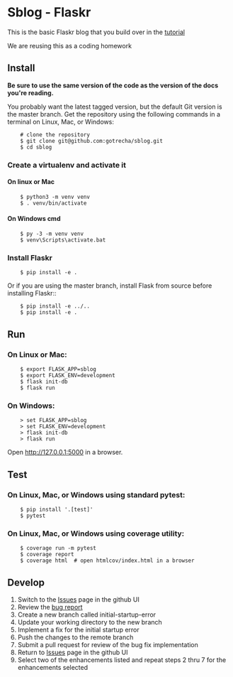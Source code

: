 # Sblog - Flaskr

This is the basic Flaskr blog that you build over in the [tutorial](http://flask.pocoo.org/docs/1.0/tutorial/)

We are reusing this as a coding homework

## Install

**Be sure to use the same version of the code as the version of the docs
you're reading.** 

You probably want the latest tagged version, but the default Git version is the master branch. Get the repository using the following commands in a terminal on Linux, Mac, or Windows:

```
    # clone the repository
    $ git clone git@github.com:gotrecha/sblog.git
    $ cd sblog
```

### Create a virtualenv and activate it
#### On linux or Mac

```
    $ python3 -m venv venv
    $ . venv/bin/activate
```

#### On Windows cmd

```
    $ py -3 -m venv venv
    $ venv\Scripts\activate.bat
```

### Install Flaskr

```
    $ pip install -e .
```
Or if you are using the master branch, install Flask from source before
installing Flaskr::

```
    $ pip install -e ../..
    $ pip install -e .
```


## Run

### On Linux or Mac:

```
    $ export FLASK_APP=sblog
    $ export FLASK_ENV=development
    $ flask init-db
    $ flask run
```

### On Windows:

```
    > set FLASK_APP=sblog
    > set FLASK_ENV=development
    > flask init-db
    > flask run
```

Open http://127.0.0.1:5000 in a browser.


## Test

### On Linux, Mac, or Windows using standard pytest:

```
    $ pip install '.[test]'
    $ pytest
```
### On Linux, Mac, or Windows using coverage utility:

```
    $ coverage run -m pytest
    $ coverage report
    $ coverage html  # open htmlcov/index.html in a browser
```

## Develop
1. Switch to the [Issues](https://github.com/gotrecha/sblog/issues/) page in the github UI
2. Review the [bug report](https://github.com/gotrecha/sblog/issues/1)
3. Create a new branch called initial-startup-error
4. Update your working directory to the new branch
5. Implement a fix for the initial startup error
6. Push the changes to the remote branch
7. Submit a pull request for review of the bug fix implementation
8. Return to [Issues](https://github.com/gotrecha/sblog/issues/) page in the github UI
9. Select two of the enhancements listed and repeat steps 2 thru 7 for the enhancements selected 
